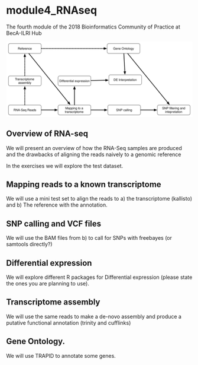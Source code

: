 # module4_RNAseq
The fourth module of the 2018 Bioinformatics Community of Practice at BecA-ILRI Hub

![](figures/Overview.svg?raw=true)

## Overview of RNA-seq
We will present an overview of how the RNA-Seq samples are produced and the drawbacks of aligning the reads naively to a genomic reference

In the exercises we will explore the test dataset. 

## Mapping reads to a known transcriptome
We will use a mini test set to align the reads to a) the transcriptome (kallisto) and b) The reference with the annotation. 

## SNP calling and VCF files
We will use the BAM files from b) to call for SNPs with freebayes  (or samtools directly?)


## Differential expression
We will explore different R packages for Differential expression (please state the ones you are planning to use). 

## Transcriptome assembly
We will use the same reads to make a de-novo assembly and produce a putative functional annotation (trinity and cufflinks)

## Gene Ontology. 
We will use TRAPID to annotate some genes.
